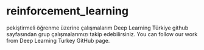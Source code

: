# reinforcement_learning
pekiştirmeli öğrenme üzerine çalışmalarım
Deep Learning Türkiye github sayfasından grup çalışmalarımızı takip edebilirsiniz.
You can follow our work from Deep Learning Turkey GitHub page.
